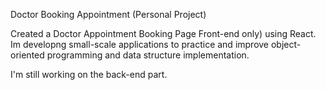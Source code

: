 Doctor Booking Appointment (Personal Project)

Created a Doctor Appointment Booking Page Front-end only) using React.
Im developng small-scale applications to practice and improve object-oriented
programming and data structure implementation.

I'm still working on the back-end part.

